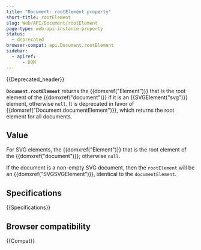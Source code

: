 ```yaml
---
title: "Document: rootElement property"
short-title: rootElement
slug: Web/API/Document/rootElement
page-type: web-api-instance-property
status:
  - deprecated
browser-compat: api.Document.rootElement
sidebar:
  - apiref:
      - DOM
---
```


{{Deprecated_header}}

**`Document.rootElement`** returns the {{domxref("Element")}}
that is the root element of the {{domxref("document")}} if it is an
{{SVGElement("svg")}} element, otherwise `null`. It is deprecated in favor of
{{domxref("Document.documentElement")}}, which returns the root element for all
documents.

## Value

For SVG elements, the {{domxref("Element")}} that is the root element of the {{domxref("document")}}; otherwise `null`.

If the document is a non-empty SVG document, then the `rootElement` will be
an {{domxref("SVGSVGElement")}}, identical to the `documentElement`.

## Specifications

{{Specifications}}

## Browser compatibility

{{Compat}}
